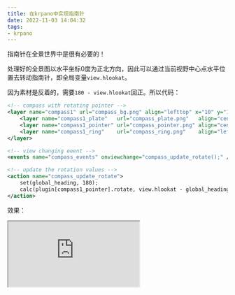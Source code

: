 ```yaml
---
title: 在krpano中实现指南针
date: 2022-11-03 14:04:32
tags:
- krpano
---
```


指南针在全景世界中是很有必要的！

<!--more-->

处理好的全景图以水平坐标0度为正北方向，因此可以通过当前视野中心点水平位置去转动指南针，即全局变量`view.hlookat`。

因为素材是反着的，需要`180 - view.hlookat`回正。所以代码：

```xml
<!-- compass with rotating pointer -->
<layer name="compass1" url="compass_bg.png" align="lefttop" x="10" y="10" children="false" scalechildren="true" destscale="1.0" onclick="switch(destscale,1.0,0.5);tween(scale,get(destscale));">
    <layer name="compass1_plate"   url="compass_plate.png"   align="center"  zorder="1" />
    <layer name="compass1_pointer" url="compass_pointer.png" align="center"  zorder="2" />
    <layer name="compass1_ring"    url="compass_ring.png"    align="lefttop" zorder="3" />
</layer>

<!-- view changing eeent -->
<events name="compass_events" onviewchange="compass_update_rotate();" />

<!-- update the rotation values -->
<action name="compass_update_rotate">
    set(global_heading, 180);
    calc(plugin[compass1_pointer].rotate, view.hlookat - global_heading);
</action>
```

效果：

<iframe src="http://krpano360.com/wp-content/uploads/119pr8/viewer/krpano.html?xml=examples/compass/compass.xml&base=http://krpano360.com/wp-content/uploads/119pr8/viewer/krpano.html?xml=examples/compass/&"></iframe>